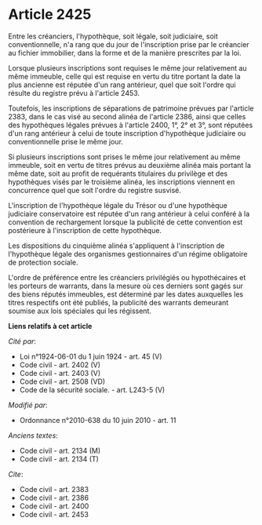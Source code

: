 # Article 2425

Entre les créanciers, l'hypothèque, soit légale, soit judiciaire, soit conventionnelle, n'a rang que du jour de l'inscription
prise par le créancier    au fichier immobilier, dans la forme et de la manière prescrites par la loi. 

Lorsque plusieurs inscriptions sont requises le même jour relativement au même immeuble, celle qui est requise en vertu du
titre portant la date la plus ancienne est réputée d'un rang antérieur, quel que soit l'ordre qui résulte du registre prévu à
l'article 2453. 

Toutefois, les inscriptions de séparations de patrimoine prévues par l'article 2383, dans le cas visé au second alinéa de
l'article 2386, ainsi que celles des hypothèques légales prévues à l'article 2400, 1°, 2° et 3°, sont réputées d'un rang
antérieur à celui de toute inscription d'hypothèque judiciaire ou conventionnelle prise le même jour. 

Si plusieurs inscriptions sont prises le même jour relativement au même immeuble, soit en vertu de titres prévus au deuxième
alinéa mais portant la même date, soit au profit de requérants titulaires du privilège et des hypothèques visés par le
troisième alinéa, les inscriptions viennent en concurrence quel que soit l'ordre du registre susvisé.

L'inscription de l'hypothèque légale du Trésor ou d'une hypothèque judiciaire conservatoire est réputée d'un rang antérieur à
celui conféré à la convention de rechargement lorsque la publicité de cette convention est postérieure à l'inscription de
cette hypothèque. 

Les dispositions du cinquième alinéa s'appliquent à l'inscription de l'hypothèque légale des organismes gestionnaires d'un
régime obligatoire de protection sociale.

L'ordre de préférence entre les créanciers privilégiés ou hypothécaires et les porteurs de warrants, dans la mesure où ces
derniers sont gagés sur des biens réputés immeubles, est déterminé par les dates auxquelles les titres respectifs ont été
publiés, la publicité des warrants demeurant soumise aux lois spéciales qui les régissent.

**Liens relatifs à cet article**

_Cité par_:

  - Loi n°1924-06-01 du 1 juin 1924 - art. 45 (V)
  - Code civil - art. 2402 (V)
  - Code civil - art. 2403 (V)
  - Code civil - art. 2508 (VD)
  - Code de la sécurité sociale. - art. L243-5 (V)

_Modifié par_:

  - Ordonnance n°2010-638 du 10 juin 2010 - art. 11

_Anciens textes_:

  - Code civil - art. 2134 (M)
  - Code civil - art. 2134 (T)

_Cite_:

  - Code civil - art. 2383
  - Code civil - art. 2386
  - Code civil - art. 2400
  - Code civil - art. 2453
